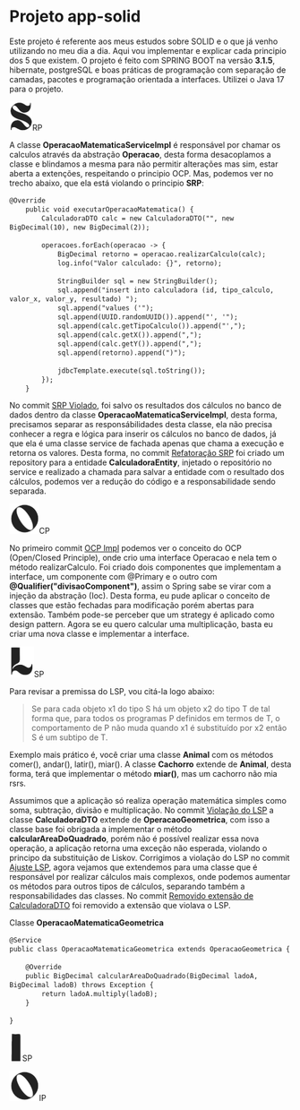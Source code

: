 # Projeto app-solid
Este projeto é referente aos meus estudos sobre SOLID e o que já venho utilizando no meu dia a dia. Aqui vou implementar e explicar cada principio dos 5 que existem.
O projeto é feito com SPRING BOOT na versão **3.1.5**, hibernate, postgreSQL e boas práticas de programação com separação de camadas, pacotes e programação orientada a interfaces.
Utilizei o Java 17 para o projeto.

![S](https://github.com/guigomes91/app-solid/blob/master/src/main/resources/static/assets/S_BG.png)RP

A classe **OperacaoMatematicaServiceImpl** é responsável por chamar os calculos através da abstração **Operacao**, desta forma desacoplamos a classe e blindamos a mesma 
para não permitir alterações mas sim, estar aberta a extenções, respeitando o principio OCP. Mas, podemos ver no trecho abaixo, que ela está violando o principio **SRP**:

```
@Override
	public void executarOperacaoMatematica() {
		CalculadoraDTO calc = new CalculadoraDTO("", new BigDecimal(10), new BigDecimal(2));
		
		operacoes.forEach(operacao -> {
			BigDecimal retorno = operacao.realizarCalculo(calc);
			log.info("Valor calculado: {}", retorno);
			
			StringBuilder sql = new StringBuilder();
			sql.append("insert into calculadora (id, tipo_calculo, valor_x, valor_y, resultado) ");
			sql.append("values ('");
			sql.append(UUID.randomUUID()).append("', '");
			sql.append(calc.getTipoCalculo()).append("',");
			sql.append(calc.getX()).append(",");
			sql.append(calc.getY()).append(",");
			sql.append(retorno).append(")");
			
			jdbcTemplate.execute(sql.toString());
		});
	}
```

No commit [SRP Violado](https://github.com/guigomes91/app-solid/commit/b915013f2ce0c2241a0f3c00b525afbd60cdbb98), foi salvo os resultados dos cálculos no banco de dados dentro da classe **OperacaoMatematicaServiceImpl**, desta forma, precisamos
separar as responsábilidades desta classe, ela não precisa conhecer a regra e lógica para inserir os cálculos no banco de dados, já que ela é uma classe service de fachada apenas que chama a execução e retorna os valores.
Desta forma, no commit [Refatoração SRP](https://github.com/guigomes91/app-solid/commit/cb8b1b5686479bb831b306cb47e290e6b8a54f60) foi criado um repository para a entidade **CalculadoraEntity**, injetado o repositório no service e realizado a chamada para salvar 
a entidade com o resultado dos cálculos, podemos ver a redução do código e a responsabilidade sendo separada.

![O](https://github.com/guigomes91/app-solid/blob/master/src/main/resources/static/assets/O_BG.png)CP

No primeiro commit [OCP Impl](https://github.com/guigomes91/app-solid/commit/865ea4fc5244968d8bec768f9139abf88d415339#diff-bb2848a183e7299ddae9d28f9c750c17468172083578132930a1f9f52a6a350f) podemos ver o conceito do OCP (Open/Closed Principle), onde crio uma interface Operacao e nela tem o método realizarCalculo.
Foi criado dois componentes que implementam a interface, um componente com @Primary e o outro com **@Qualifier("divisaoComponent")**, assim o Spring sabe se virar com a injeção da 
abstração (Ioc).
Desta forma, eu pude aplicar o conceito de classes que estão fechadas para modificação porém abertas para extensão. Também pode-se perceber que um strategy é aplicado
como design pattern. Agora se eu quero calcular uma multiplicação, basta eu criar uma nova classe e implementar a interface.

![L](https://github.com/guigomes91/app-solid/blob/master/src/main/resources/static/assets/L_BG.png)SP

Para revisar a premissa do LSP, vou citá-la logo abaixo:

>Se para cada objeto x1 do tipo S há um objeto x2 do tipo T de tal forma que, para todos os programas P definidos em termos de T,
>o comportamento de P não muda quando x1 é substituído por x2 então S é um subtipo de T.

Exemplo mais prático é, você criar uma classe **Animal** com os métodos comer(), andar(), latir(), miar().
A classe **Cachorro** extende de **Animal**, desta forma, terá que implementar o método **miar()**, mas um cachorro não mia rsrs.

Assumimos que a aplicação só realiza operação matemática simples como soma, subtração, divisão e multiplicação. No commit [Violação do LSP](https://github.com/guigomes91/app-solid/commit/ca09858bfcdd9577eeae97dd9e9ded220d835bd0) a classe **CalculadoraDTO** extende de 
**OperacaoGeometrica**, com isso a classe base foi obrigada a implementar o método **calcularAreaDoQuadrado**, porém não é possível realizar essa nova operação, a aplicação retorna uma exceção não esperada, violando o principo da substituição de Liskov.
Corrigimos a violação do LSP no commit [Ajuste LSP](https://github.com/guigomes91/app-solid/commit/6aca9ea441a608f8d90aece1b11dcd19a3b1504a), agora vejamos que extendemos para uma classe que é responsável por realizar cálculos mais complexos, onde podemos aumentar os métodos para outros tipos de cálculos, separando também a responsabilidades das classes.
No commit [Removido extensão de CalculadoraDTO](https://github.com/guigomes91/app-solid/commit/5fee06d20350a8a42fa6dbf27119989b5be407d2) foi removido a extensão que violava o LSP.

Classe **OperacaoMatematicaGeometrica**

```
@Service
public class OperacaoMatematicaGeometrica extends OperacaoGeometrica {
	
	@Override
	public BigDecimal calcularAreaDoQuadrado(BigDecimal ladoA, BigDecimal ladoB) throws Exception {
		return ladoA.multiply(ladoB);
	}

}
```

![I](https://github.com/guigomes91/app-solid/blob/master/src/main/resources/static/assets/I_BG.png)SP

![D](https://github.com/guigomes91/app-solid/blob/master/src/main/resources/static/assets/O_BG.png)IP

